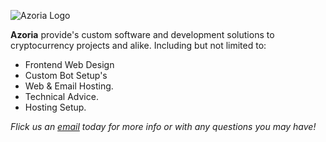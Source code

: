 ![Azoria Logo](https://azoria.au/logos/Logo-Dark-Blue-Outline.png)

**Azoria** provide's custom software and development solutions to cryptocurrency projects and alike. Including but not limited to:

- Frontend Web Design
- Custom Bot Setup's
- Web & Email Hosting.
- Technical Advice.
- Hosting Setup.

*Flick us an [email](mailto://contact@azoria.au) today for more info or with any questions you may have!*
